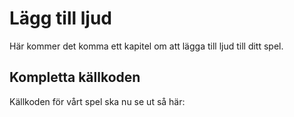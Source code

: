 # Lägg till ljud

Här kommer det komma ett kapitel om att lägga till ljud till ditt spel.

## Kompletta källkoden

Källkoden för vårt spel ska nu se ut så här:

```rust
```

